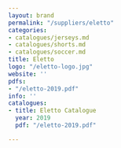 ```yaml
---
layout: brand
permalink: "/suppliers/eletto"
categories:
- catalogues/jerseys.md
- catalogues/shorts.md
- catalogues/soccer.md
title: Eletto
logo: "/eletto-logo.jpg"
website: ''
pdfs:
- "/eletto-2019.pdf"
info: ''
catalogues:
- title: Eletto Catalogue
  year: 2019
  pdf: "/eletto-2019.pdf"

---
```

